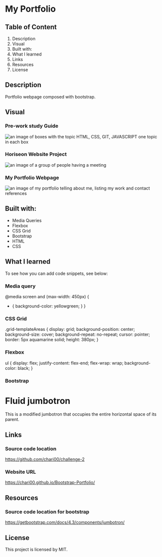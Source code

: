 # My Portfolio

## Table of Content

1. Description
2. Visual
3. Built with:
4. What I learned
5. Links
6. Resources
7. License

## Description

Portfolio webpage composed with bootstrap.

## Visual

### Pre-work study Guide

<img src="../Bootstrap-Portfolio/images/pre-work.png" alt="an image of boxes with the topic HTML, CSS, GIT, JAVASCRIPT one topic in each box"/>

### Horiseon Website Project

<img src="../Bootstrap-Portfolio/images/Challenge1-Horiseon.png" alt="an image of a group of people having a meeting"/>

### My Portfolio Webpage

<img src="../Bootstrap-Portfolio/images/Challenge2-myportfolio.png" alt="an image of my portfolio telling about me, listing my work and contact references"/>

## Built with:

- Media Queries
- Flexbox
- CSS Grid
- Bootstrap
- HTML
- CSS

## What I learned

To see how you can add code snippets, see below:

### Media query

@media screen and (max-width: 450px) {

- {
  background-color: yellowgreen;
  }
  }

### CSS Grid

.grid-templateAreas {
display: grid;
background-position: center;
background-size: cover;
background-repeat: no-repeat;
cursor: pointer;
border: 5px aquamarine solid;
height: 380px;
}

### Flexbox

ul {
display: flex;
justify-content: flex-end;
flex-wrap: wrap;
background-color: black;
}

### Bootstrap

<div class="jumbotron jumbotron-fluid">
  <div class="container">
    <h1 class="display-4">Fluid jumbotron</h1>
    <p class="lead">This is a modified jumbotron that occupies the entire horizontal space of its parent.</p>
  </div>
</div>

## Links

### Source code location

https://github.com/chari00/challenge-2

### Website URL

https://chari00.github.io/Bootstrap-Portfolio/

## Resources

### Source code location for bootstrap

https://getbootstrap.com/docs/4.3/components/jumbotron/

## License

This project is licensed by MIT.
